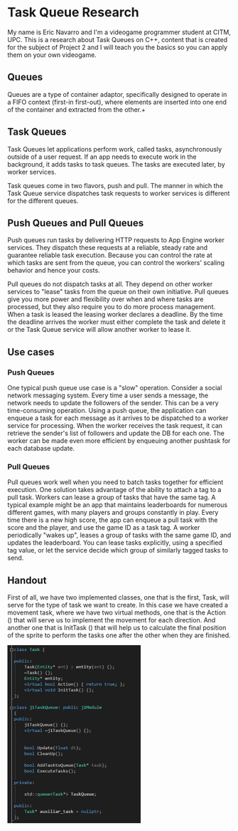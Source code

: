 # Task Queue Research

My name is Eric Navarro and I'm a videogame programmer student at CITM, UPC. This is a research about Task Queues on C++, content that is created for the subject of Project 2 and I will teach you the basics so you can apply them on your own videogame.

## Queues
Queues are a type of container adaptor, specifically designed to operate in a FIFO context (first-in first-out), where elements are inserted into one end of the container and extracted from the other.+

## Task Queues
Task Queues let applications perform work, called tasks, asynchronously outside of a user request. If an app needs to execute work in the background, it adds tasks to task queues. The tasks are executed later, by worker services.

Task queues come in two flavors, push and pull. The manner in which the Task Queue service dispatches task requests to worker services is different for the different queues.

## Push Queues and Pull Queues

Push queues run tasks by delivering HTTP requests to App Engine worker services. They dispatch these requests at a reliable, steady rate and guarantee reliable task execution. Because you can control the rate at which tasks are sent from the queue, you can control the workers' scaling behavior and hence your costs.

Pull queues do not dispatch tasks at all. They depend on other worker services to "lease" tasks from the queue on their own initiative. Pull queues give you more power and flexibility over when and where tasks are processed, but they also require you to do more process management. When a task is leased the leasing worker declares a deadline. By the time the deadline arrives the worker must either complete the task and delete it or the Task Queue service will allow another worker to lease it.

## Use cases

### Push Queues

One typical push queue use case is a "slow" operation. Consider a social network messaging system. Every time a user sends a message, the network needs to update the followers of the sender. This can be a very time-consuming operation. Using a push queue, the application can enqueue a task for each message as it arrives to be dispatched to a worker service for processing. When the worker receives the task request, it can retrieve the sender's list of followers and update the DB for each one. The worker can be made even more efficient by enqueuing another pushtask for each database update.

### Pull Queues

Pull queues work well when you need to batch tasks together for efficient execution. One solution takes advantage of the ability to attach a tag to a pull task. Workers can lease a group of tasks that have the same tag. A typical example might be an app that maintains leaderboards for numerous different games, with many players and groups constantly in play. Every time there is a new high score, the app can enqueue a pull task with the score and the player, and use the game ID as a task tag. A worker periodically "wakes up", leases a group of tasks with the same game ID, and updates the leaderboard. You can lease tasks explicitly, using a specified tag value, or let the service decide which group of similarly tagged tasks to send.


## Handout


First of all, we have two implemented classes, one that is the first, Task, will serve for the type of task we want to create. In this case we have created a movement task, where we have two virtual methods, one that is the Action () that will serve us to implement the movement for each direction. And another one that is InitTask () that will help us to calculate the final position of the sprite to perform the tasks one after the other when they are finished.

<img src="https://github.com/lakaens/Task-Queue-Research/blob/master/docs/TaskandTaskQueueClasses.PNG" width="300" height="400">

